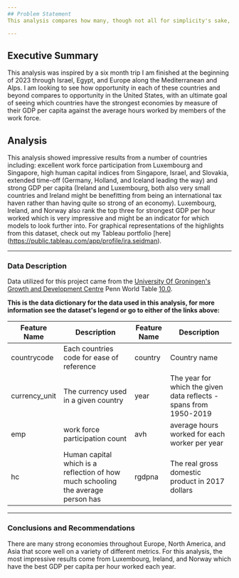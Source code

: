 ```yaml
---
## Problem Statement
This analysis compares how many, though not all for simplicity's sake, of the major world economies compare to each other on four dimensions - population, work force participation, average hours worked per year, and real GDP in 2017 dollars with over 70 years of data between 1950 to 2019. The data comes from the University of Groningen in the Netherlands and there are additional columns that are created using a combination of the given columns - GDP pr capita and GDP per capita per hour worked.

---
```

## Executive Summary

This analysis was inspired by a six month trip I am finished at the beginning of 2023 through Israel, Egypt, and Europe along the Mediterranean and Alps. I am looking to see how opportunity in each of these countries and beyond compares to opportunity in the United States, with an ultimate goal of seeing which countries have the strongest economies by measure of their GDP per capita against the average hours worked by members of the work force.

## Analysis

This analysis showed impressive results from a number of countries including: excellent work force participation from Luxembourg and Singapore, high human capital indices from Singapore, Israel, and Slovakia, extended time-off (Germany, Holland, and Iceland leading the way) and strong GDP per capita (Ireland and Luxembourg, both also very small countries and Ireland might be benefitting from being an international tax haven rather than having quite so strong of an economy). Luxembourg, Ireland, and Norway also rank the top three for strongest GDP per hour worked which is very impressive and might be an indicator for which models to look further into. For graphical representations of the highlights from this dataset, check out my Tableau portfolio [here] (https://public.tableau.com/app/profile/ira.seidman).

---
### Data Description
Data utilized for this project came from the [University Of Groningen's Growth and Development Centre](https://www.rug.nl/ggdc/) Penn World Table [10.0](https://www.rug.nl/ggdc/productivity/pwt/).

**This is the data dictionary for the data used in this analysis, for more information see the dataset's legend or go to either of the links above:**

| Feature Name                                  | Description                                         | Feature Name                                                  | Description                      |
|-----------------------------------------------|-----------------------------------------------------|---------------------------------------------------------------|----------------------------------|
| countrycode                                          | Each countries code for ease of reference          | country                     | Country name                          |
| currency_unit                                    | The currency used in a given country                                                | year                                            | The year for which the given data reflects - spans from 1950-2019                          |
| emp                                        | work force participation count | avh                                         | average hours worked for each worker per year                                           |
hc                                           | Human capital which is a reflection of how much schooling the average person has                                    | rgdpna                                                 | The real gross domestic product in 2017 dollars                          |

---
### Conclusions and Recommendations

There are many strong economies throughout Europe, North America, and Asia that score well on a variety of different metrics. For this analysis, the most impressive results come from Luxembourg, Ireland, and Norway which have the best GDP per capita per hour worked each year.
